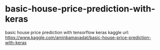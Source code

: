 # basic-house-price-prediction-with-keras
basic house price prediction with tensorflow keras
kaggle url: https://www.kaggle.com/aminbamavadat/basic-house-price-prediction-with-keras
